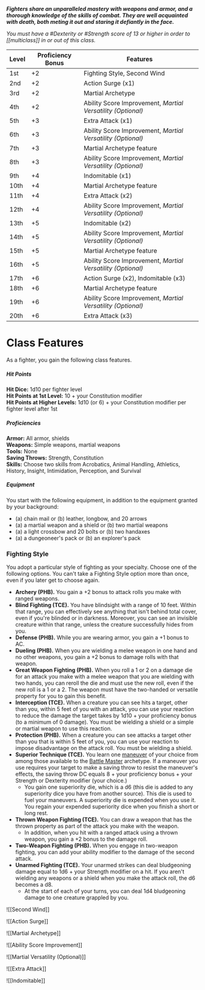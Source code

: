 **_Fighters share an unparalleled mastery with weapons and armor, and a thorough knowledge of the skills of combat. They are well acquainted with death, both meting it out and staring it defiantly in the face._**

_You must have a #Dexterity or #Strength score of 13 or higher in order to [[multiclass]] in or out of this class._

| Level | Proficiency Bonus | Features                                                    |
| ----- | ----------------- | ----------------------------------------------------------- |
| 1st   | +2                | Fighting Style, Second Wind                                 |
| 2nd   | +2                | Action Surge (x1)                                           |
| 3rd   | +2                | Martial Archetype                                           |
| 4th   | +2                | Ability Score Improvement, _Martial Versatility (Optional)_ |
| 5th   | +3                | Extra Attack (x1)                                           |
| 6th   | +3                | Ability Score Improvement, _Martial Versatility (Optional)_ |
| 7th   | +3                | Martial Archetype feature                                   |
| 8th   | +3                | Ability Score Improvement, _Martial Versatility (Optional)_ |
| 9th   | +4                | Indomitable (x1)                                            |
| 10th  | +4                | Martial Archetype feature                                   |
| 11th  | +4                | Extra Attack (x2)                                           |
| 12th  | +4                | Ability Score Improvement, _Martial Versatility (Optional)_ |
| 13th  | +5                | Indomitable (x2)                                            |
| 14th  | +5                | Ability Score Improvement, _Martial Versatility (Optional)_ |
| 15th  | +5                | Martial Archetype feature                                   |
| 16th  | +5                | Ability Score Improvement, _Martial Versatility (Optional)_ |
| 17th  | +6                | Action Surge (x2), Indomitable (x3)                         |
| 18th  | +6                | Martial Archetype feature                                   |
| 19th  | +6                | Ability Score Improvement, _Martial Versatility (Optional)_ |
| 20th  | +6                | Extra Attack (x3)                                           |

# Class Features
As a fighter, you gain the following class features.

##### Hit Points
**Hit Dice:** 1d10 per fighter level  
**Hit Points at 1st Level:** 10 + your Constitution modifier  
**Hit Points at Higher Levels:** 1d10 (or 6) + your Constitution modifier per fighter level after 1st

##### Proficiencies
**Armor:** All armor, shields  
**Weapons:** Simple weapons, martial weapons  
**Tools:** None  
**Saving Throws:** Strength, Constitution  
**Skills:** Choose two skills from Acrobatics, Animal Handling, Athletics, History, Insight, Intimidation, Perception, and Survival

##### Equipment
You start with the following equipment, in addition to the equipment granted by your background:
- (a) chain mail or (b) leather, longbow, and 20 arrows
- (a) a martial weapon and a shield or (b) two martial weapons
- (a) a light crossbow and 20 bolts or (b) two handaxes
- (a) a dungeoneer's pack or (b) an explorer's pack

### Fighting Style
You adopt a particular style of fighting as your specialty. Choose one of the following options. You can't take a Fighting Style option more than once, even if you later get to choose again.
- **Archery (PHB).** You gain a +2 bonus to attack rolls you make with ranged weapons.
- **Blind Fighting (TCE).** You have blindsight with a range of 10 feet. Within that range, you can effectively see anything that isn't behind total cover, even if you're blinded or in darkness. Moreover, you can see an invisible creature within that range, unless the creature successfully hides from you.
- **Defense (PHB).** While you are wearing armor, you gain a +1 bonus to AC.
- **Dueling (PHB).** When you are wielding a melee weapon in one hand and no other weapons, you gain a +2 bonus to damage rolls with that weapon.
- **Great Weapon Fighting (PHB).** When you roll a 1 or 2 on a damage die for an attack you make with a melee weapon that you are wielding with two hands, you can reroll the die and must use the new roll, even if the new roll is a 1 or a 2. The weapon must have the two-handed or versatile property for you to gain this benefit.
- **Interception (TCE).** When a creature you can see hits a target, other than you, within 5 feet of you with an attack, you can use your reaction to reduce the damage the target takes by 1d10 + your proficiency bonus (to a minimum of 0 damage). You must be wielding a shield or a simple or martial weapon to use this reaction.
- **Protection (PHB).** When a creature you can see attacks a target other than you that is within 5 feet of you, you can use your reaction to impose disadvantage on the attack roll. You must be wielding a shield.
- **Superior Technique (TCE).** You learn one [maneuver](http://dnd5e.wikidot.com/fighter:battle-master:maneuvers) of your choice from among those available to the [Battle Master](http://dnd5e.wikidot.com/fighter:battle-master) archetype. If a maneuver you use requires your target to make a saving throw to resist the maneuver's effects, the saving throw DC equals 8 + your proficiency bonus + your Strength or Dexterity modifier (your choice.)
    - You gain one superiority die, which is a d6 (this die is added to any superiority dice you have from another source). This die is used to fuel your maneuvers. A superiority die is expended when you use it. You regain your expended superiority dice when you finish a short or long rest.
- **Thrown Weapon Fighting (TCE).** You can draw a weapon that has the thrown property as part of the attack you make with the weapon.
    - In addition, when you hit with a ranged attack using a thrown weapon, you gain a +2 bonus to the damage roll.
- **Two-Weapon Fighting (PHB).** When you engage in two-weapon fighting, you can add your ability modifier to the damage of the second attack.
- **Unarmed Fighting (TCE).** Your unarmed strikes can deal bludgeoning damage equal to 1d6 + your Strength modifier on a hit. If you aren't wielding any weapons or a shield when you make the attack roll, the d6 becomes a d8.
    - At the start of each of your turns, you can deal 1d4 bludgeoning damage to one creature grappled by you.

![[Second Wind]]

![[Action Surge]]

![[Martial Archetype]]

![[Ability Score Improvement]]

![[Martial Versatility (Optional)]]

![[Extra Attack]]

![[Indomitable]]